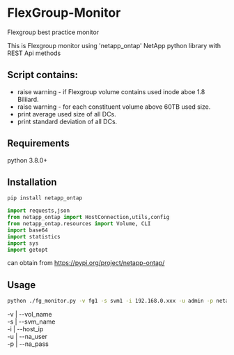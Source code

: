 # FlexGroup-Monitor
Flexgroup best practice monitor 

This is Flexgroup monitor using 'netapp_ontap' NetApp python library with REST Api methods 

## Script contains:
* raise warning - if Flexgroup volume contains used inode aboe 1.8 Biliiard.
* raise warning - for each constituent volume above 60TB used size.
* print average used size of all DCs.
* print standard deviation of all DCs.

## Requirements
python 3.8.0+

## Installation
```bash
pip install netapp_ontap
```
```python
import requests,json
from netapp_ontap import HostConnection,utils,config
from netapp_ontap.resources import Volume, CLI
import base64
import statistics
import sys
import getopt
```
can obtain from https://pypi.org/project/netapp-ontap/

## Usage
```bash
python ./fg_monitor.py -v fg1 -s svm1 -i 192.168.0.xxx -u admin -p netapp23
```
-v | --vol_name   
-s | --svm_name  
-i | --host_ip  
-u | --na_user  
-p | --na_pass  


